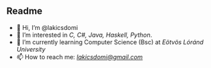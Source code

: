 ## Readme
- 👋 Hi, I’m @lakicsdomi
- 👀 I’m interested in *C, C#, Java, Haskell, Python*.
- 🌱 I’m currently learning Computer Science (Bsc) at *Eötvös Lóránd University*
- 📫 How to reach me: *lakicsdomi@gmail.com*
<!---
lakicsdomi/lakicsdomi is a ✨ special ✨ repository because its `README.md` (this file) appears on your GitHub profile.
You can click the Preview link to take a look at your changes.
--->
